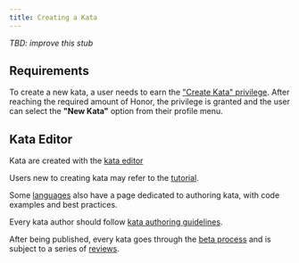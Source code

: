 ```yaml
---
title: Creating a Kata
---
```


_TBD: improve this stub_

## Requirements

To create a new kata, a user needs to earn the ["Create Kata" privilege][reference-privileges]. After reaching the required amount of Honor, the privilege is granted and the user can select the **"New Kata"** option from their profile menu.


## Kata Editor

Kata are created with the [kata editor](/references/kata-editor/)

Users new to creating kata may refer to the [tutorial](/authoring/tutorials/create-first-kata/).

Some [languages](/languages/) also have a page dedicated to authoring kata, with code examples and best practices.

Every kata author should follow [kata authoring guidelines](/authoring/guidelines/kata/).

After being published, every kata goes through the [beta process](/concepts/kata/beta-process/) and is subject to a series of [reviews](/curation/kata/).


[reference-privileges]: /gamification/privileges/
[docs-curating]: /curation/
